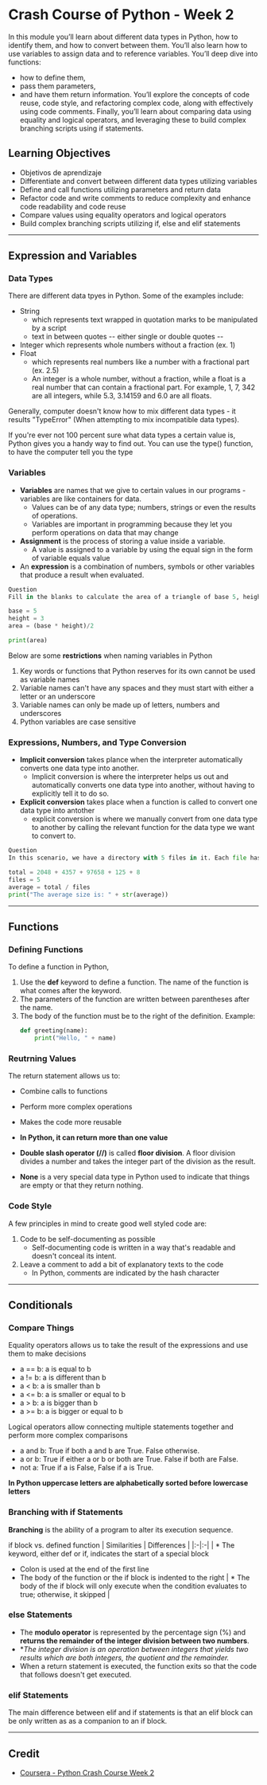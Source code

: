 # Crash Course of Python - Week 2
In this module you’ll learn about different data types in Python, how to identify them, and how to convert between them. You’ll also learn how to use variables to assign data and to reference variables. You’ll deep dive into functions: 
- how to define them, 
- pass them parameters, 
- and have them return information. 
You’ll explore the concepts of code reuse, code style, and refactoring complex code, along with effectively using code comments. Finally, you’ll learn about comparing data using equality and logical operators, and leveraging these to build complex branching scripts using if statements.

## Learning Objectives
- Objetivos de aprendizaje
- Differentiate and convert between different data types utilizing variables
- Define and call functions utilizing parameters and return data
- Refactor code and write comments to reduce complexity and enhance code readability and code reuse
- Compare values using equality operators and logical operators
- Build complex branching scripts utilizing if, else and elif statements

---

## Expression and Variables
### Data Types
There are different data tpyes in Python. Some of the examples include:
* String 
   - which represents text wrapped in quotation marks to be manipulated by a script
   - text in between quotes -- either single or double quotes --
* Integer which represents whole numbers without a fraction (ex. 1)
* Float 
   - which represents real numbers like a number with a fractional part (ex. 2.5)
   - An integer is a whole number, without a fraction, while a float is a real number that can contain a fractional part. For example, 1, 7, 342 are all integers, while 5.3, 3.14159 and 6.0 are all floats.

Generally, computer doesn't know how to mix different data types - it results "TypeError" (When attempting to mix incompatible data types).

If you're ever not 100 percent sure what data types a certain value is, Python gives you a handy way to find out. You can use the type() function, to have the computer tell you the type

### Variables
* **Variables** are names that we give to certain values in our programs - variables are like containers for data.
    * Values can be of any data type; numbers, strings or even the results of operations.
    * Variables are important in programming because they let you perform operations on data that may change
* **Assignment** is the process of storing a value inside a variable.
    * A value is assigned to a variable by using the equal sign in the form of variable equals value
* An **expression** is a combination of numbers, symbols or other variables that produce a result when evaluated.

````Python
Question
Fill in the blanks to calculate the area of a triangle of base 5, height 3 and output the result.  Reminder:  the area of a triangle is (base*height)/2.

base = 5
height = 3
area = (base * height)/2

print(area)
````

Below are some **restrictions** when naming variables in Python
1. Key words or functions that Python reserves for its own cannot be used as variable names
2. Variable names can't have any spaces and they must start with either a letter or an underscore
3. Variable names can only be made up of letters, numbers and underscores
4. Python variables are case sensitive

### Expressions, Numbers, and Type Conversion
* **Implicit conversion** takes plance when the interpreter automatically converts one data type into another.
   - Implicit conversion is where the interpreter helps us out and automatically converts one data type into another, without having to explicitly tell it to do so.
* **Explicit conversion** takes place when a function is called to convert one data type into antother
   - explicit conversion is where we manually convert from one data type to another by calling the relevant function for the data type we want to convert to.
````Python
Question
In this scenario, we have a directory with 5 files in it. Each file has a different size: 2048, 4357, 97658, 125, and 8. Fill in the blanks to calculate the average file size by having Python add all the values for you, and then set the files variable to the number of files. Finally, output a message saying "The average size is: " followed by the resulting number. Remember to use the str() function to convert the number into a string. 

total = 2048 + 4357 + 97658 + 125 + 8
files = 5
average = total / files
print("The average size is: " + str(average))
````
---

## Functions
### Defining Functions
To define a function in Python,
1. Use the **def** keyword to define a function. The name of the function is what comes after the keyword. 
2. The parameters of the function are written between parentheses after the name.
3. The body of the function must be to the right of the definition.
Example:
    ```Python
    def greeting(name):
        print("Hello, " + name)
    ```

### Reutrning Values
The return statement allows us to:
* Combine calls to functions
* Perform more complex operations
* Makes the code more reusable
* **In Python, it can return more than one value**
 
* **Double slash operator (//)** is called **floor division**. A floor division divides a number and takes the integer part of the division as the result.
* **None** is a very special data type in Python used to indicate that things are empty or that they return nothing.

### Code Style
A few principles in mind to create good well styled code are:
1. Code to be self-documenting as possible
    * Self-documenting code is written in a way that's readable and doesn't conceal its intent. 
2. Leave a comment to add a bit of explanatory texts to the code
    * In Python, comments are indicated by the hash character

---

## Conditionals
### Compare Things
Equality operators allows us to take the result of the expressions and use them to make decisions
* a == b: a is equal to b
* a != b: a is different than b
* a < b: a is smaller than b
* a <= b: a is smaller or equal to b
* a > b: a is bigger than b
* a >= b: a is bigger or equal to b

Logical operators allow connecting multiple statements together and perform more complex comparisons
* a and b: True if both a and b are True. False otherwise.
* a or b: True if either a or b or both are True. False if both are False.
* not a: True if a is False, False if a is True.

**In Python uppercase letters are alphabetically sorted before lowercase letters**

### Branching with if Statements
**Branching** is the ability of a program to alter its execution sequence.

if block vs. defined function
| Similarities | Differences |
|:-|:-|
| * The keyword, either def or if, indicates the start of a special block
* Colon is used at the end of the first line
* The body of the function or the if block is indented to the right | * The body of the if block will only execute when the condition evaluates to true; otherwise, it skipped |

### else Statements
* The **modulo operator** is represented by the percentage sign (%) and __returns the remainder of the integer division between two numbers__. 
* **The integer division is an operation between integers that yields two results which are both integers, the quotient and the remainder.*
* When a return statement is executed, the function exits so that the code that follows doesn't get executed.

### elif Statements
The main difference between elif and if statements is that an elif block can be only written as as a companion to an if block.

---

## Credit
* [Coursera - Python Crash Course Week 2](https://www.coursera.org/learn/python-crash-course/home/week/2)
